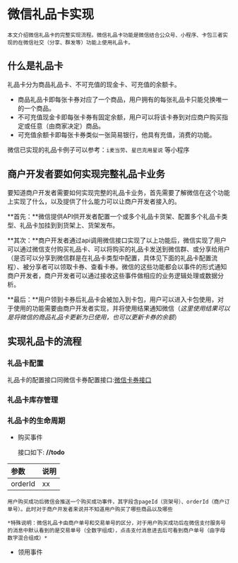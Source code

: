 # 微信礼品卡实现
	本文介绍微信礼品卡的完整实现流程。微信礼品卡功能是微信结合公众号、小程序、卡包三者实现的在微信社交（分享、群发等）功能上使用礼品卡。

## 什么是礼品卡
礼品卡分为商品礼品卡、不可充值的现金卡、可充值的余额卡。

- 商品礼品卡即每张卡券对应了一个商品，用户拥有的每张礼品卡只能兑换唯一的一个商品。
- 不可充值现金卡即每张卡券有固定余额，用户可以将该卡券到对应商户购买指定或任意（由商家决定）商品。
- 可充值余额卡即每张卡券类似一张简易银行，他具有充值，消费的功能。

微信已实现的礼品卡例子可以参考：`i麦当劳`、`星巴克用星说` 等小程序

## 商户开发者要如何实现完整礼品卡业务
要知道商户开发者需要如何实现完整的礼品卡业务，首先需要了解微信在这个功能上实现了什么，以及提供了什么能力可以让商户开发者接入的。

**首先：**微信提供API供开发者配置一个或多个礼品卡货架、配置多个礼品卡类型、礼品卡加挂到到货架上、货架发布。

**其次：**商户开发者通过api调用微信接口实现了以上功能后，微信实现了用户可以通过微信支付购买礼品卡、可以将购买的礼品卡发送到微信群、或分享给用户（是否可以分享到微信群是在礼品卡类型中配置，具体见下面的礼品卡配置流程）、被分享者可以领取卡券、查看卡券。微信的这些功能都会以事件的形式通知商户开发者，商户开发者可以通过接收这些事件做相应的业务逻辑处理或数据分析。

**最后：**用户领到卡券后礼品卡会被加入到卡包，用户可以进入卡包使用，对于使用的功能需要由商户开发者实现，并将使用结果通知微信（*这里使用结果可以是将微信的商品礼品卡更新为已使用，也可以更新卡券的余额*）


## 实现礼品卡的流程


### 礼品卡配置
礼品卡的配置接口同微信卡券配置接口:[微信卡券接口](https://mp.weixin.qq.com/wiki?t=resource/res_main&id=mp1421141229)

### 礼品卡库存管理


### 礼品卡的生命周期

* 购买事件

	接口如下:	**//todo**
	
|参数|说明|
|:---|:---|
|orderId|xx|

	用户购买成功后微信会推送一个购买成功事件，其字段含pageId（货架号）、orderId（商户订单号）。此时对于商户开发者来说并不知道用户购买了哪些商品以及哪些

	*特殊说明：微信礼品卡由商户单号和交易单号的区分，对于用户购买成功后在微信支付服务号的消息中默认看到的是交易单号（全数字组成），点击支付消息进去后可看到商户单号（由字母数字混合组成）*
* 领用事件
